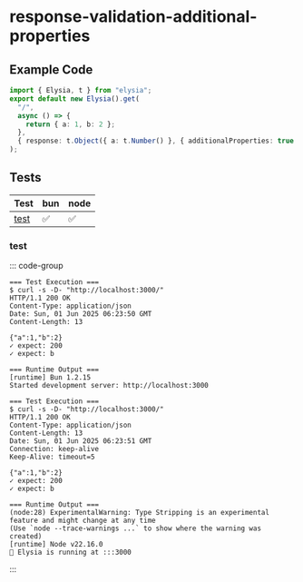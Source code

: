 # response-validation-additional-properties

## Example Code

```typescript
import { Elysia, t } from "elysia";
export default new Elysia().get(
  "/",
  async () => {
    return { a: 1, b: 2 };
  },
  { response: t.Object({ a: t.Number() }, { additionalProperties: true }) }
);


```

## Tests

| Test | bun | node |
| --- | --- | --- |
| [test](#test) | ✅ | ✅ |

### test

::: code-group

```text [bun]
=== Test Execution ===
$ curl -s -D- "http://localhost:3000/"
HTTP/1.1 200 OK
Content-Type: application/json
Date: Sun, 01 Jun 2025 06:23:50 GMT
Content-Length: 13

{"a":1,"b":2}
✓ expect: 200
✓ expect: b

=== Runtime Output ===
[runtime] Bun 1.2.15
Started development server: http://localhost:3000

```

```text [node]
=== Test Execution ===
$ curl -s -D- "http://localhost:3000/"
HTTP/1.1 200 OK
Content-Type: application/json
Content-Length: 13
Date: Sun, 01 Jun 2025 06:23:51 GMT
Connection: keep-alive
Keep-Alive: timeout=5

{"a":1,"b":2}
✓ expect: 200
✓ expect: b

=== Runtime Output ===
(node:28) ExperimentalWarning: Type Stripping is an experimental feature and might change at any time
(Use `node --trace-warnings ...` to show where the warning was created)
[runtime] Node v22.16.0
🦊 Elysia is running at :::3000

```

:::
